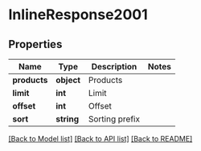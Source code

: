 # InlineResponse2001

## Properties
Name | Type | Description | Notes
------------ | ------------- | ------------- | -------------
**products** | **object** | Products | 
**limit** | **int** | Limit | 
**offset** | **int** | Offset | 
**sort** | **string** | Sorting prefix |

[[Back to Model list]](../../README.md#documentation-for-models) [[Back to API list]](../../README.md#documentation-for-api-endpoints) [[Back to README]](../../README.md)

